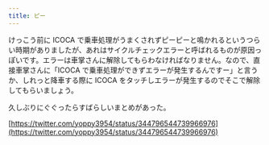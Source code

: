 ```yaml
---
title: ピー
---
```


けっこう前に ICOCA で乗車処理がうまくされずピーピーと鳴かれるというつらい時期がありましたが、あれはサイクルチェックエラーと呼ばれるものが原因っぽいです。エラーは車掌さんに解除してもらわなければなりません。なので、直接車掌さんに「ICOCA で乗車処理ができずエラーが発生するんですー」と言うか、しれっと降車する際に ICOCA をタッチしエラーが発生するのでそこで解除してもらいましょう。

久しぶりにぐぐったらすばらしいまとめがあった。

[https://twitter.com/yoppy3954/status/344796544739966976](https://twitter.com/yoppy3954/status/344796544739966976)
